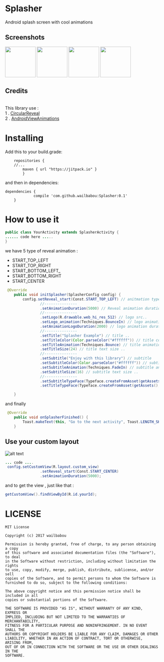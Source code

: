 # Splasher
Android splash screen with cool animations

## Screenshots

<p float="left">
  <img src="https://s26.postimg.org/4couky10p/one.gif" width="100" />
  <img src="https://s26.postimg.org/781xrt50p/two.gif" width="100" /> 
  <img src="https://s26.postimg.org/q1sc2jsmh/for.gif" width="100" />
  <img src="https://s26.postimg.org/h81flg5nt/three.gif" width="100" />
</p>

## Credits

<br>
This library use :  <br>
1 . <a href="https://github.com/ozodrukh/CircularReveal">CircularReveal</a> <br>
2 . <a href="https://github.com/daimajia/AndroidViewAnimations">AndroidViewAnimations</a> <br>

# Installing
Add this to your build.grade:

```
	repositories {
	//...
        maven { url "https://jitpack.io" }
        }
```
and then in dependencies:

```
dependencies {
	         compile 'com.github.wailbabou:Splasher:0.1'
	}
```

# How to use it
```java
public class YourActivity extends SplasherActivity {
...... code here .....
}
```
we have 5 type of reveal animation : 
* START_TOP_LEFT
* START_TOP_RIGHT
* START_BOTTOM_LEFT_
* START_BOTTOM_RIGHT
* START_CENTER
```java
 @Override
    public void initSplasher(SplasherConfig config) {
        config.setReveal_start(Const.START_TOP_LEFT) // anitmation type ..
                //---------------
                .setAnimationDuration(5000) // Reveal animation duration ..
                //---------------
                .setLogo(R.drawable.web_hi_res_512) // logo src..
                .setLogo_animation(Techniques.BounceIn) // logo animation ..
                .setAnimationLogoDuration(2000) // logo animation duration ..
                //---------------
                .setTitle("Splasher Example") // title ..
                .setTitleColor(Color.parseColor("#ffffff")) // title color ..
                .setTitleAnimation(Techniques.Bounce) // title animation ( from Android View Animations ) ..
                .setTitleSize(24) // title text size ..
                //---------------
                .setSubtitle("Enjoy with this library") // subtitle
                .setSubtitleColor(Color.parseColor("#ffffff")) // subtitle color
                .setSubtitleAnimation(Techniques.FadeIn) // subtitle animation (from Android View Animations) ..
                .setSubtitleSize(16) // subtitle text size ..
                //---------------
                .setSubtitleTypeFace(Typeface.createFromAsset(getAssets(),"diana.otf")) // subtitle font type ..
                .setTitleTypeFace(Typeface.createFromAsset(getAssets(),"stc.otf")); // title font type ..

    }
```
and finally 

```java
 @Override
    public void onSplasherFinished() {
        Toast.makeText(this, "Go to the next activity", Toast.LENGTH_SHORT).show();
    }
```
## Use your custom layout 

![alt text](https://s26.postimg.org/cysmieii1/five.gif)

```java
... code ....
 config.setCustomView(R.layout.custom_view)
                .setReveal_start(Const.START_CENTER)
                .setAnimationDuration(5000);
```
and to get the view , just like that :

```java
getCustomView().findViewById(R.id.yourId);
```

# LICENSE

```
MIT License

Copyright (c) 2017 wailbabou

Permission is hereby granted, free of charge, to any person obtaining a copy
of this software and associated documentation files (the "Software"), to deal
in the Software without restriction, including without limitation the rights
to use, copy, modify, merge, publish, distribute, sublicense, and/or sell
copies of the Software, and to permit persons to whom the Software is
furnished to do so, subject to the following conditions:

The above copyright notice and this permission notice shall be included in all
copies or substantial portions of the Software.

THE SOFTWARE IS PROVIDED "AS IS", WITHOUT WARRANTY OF ANY KIND, EXPRESS OR
IMPLIED, INCLUDING BUT NOT LIMITED TO THE WARRANTIES OF MERCHANTABILITY,
FITNESS FOR A PARTICULAR PURPOSE AND NONINFRINGEMENT. IN NO EVENT SHALL THE
AUTHORS OR COPYRIGHT HOLDERS BE LIABLE FOR ANY CLAIM, DAMAGES OR OTHER
LIABILITY, WHETHER IN AN ACTION OF CONTRACT, TORT OR OTHERWISE, ARISING FROM,
OUT OF OR IN CONNECTION WITH THE SOFTWARE OR THE USE OR OTHER DEALINGS IN THE
SOFTWARE.
```
